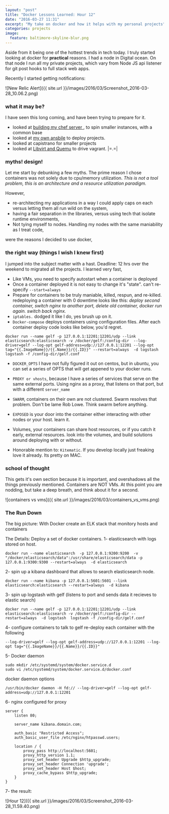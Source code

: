 ```yaml
---
layout: "post"
title: "Docker Lessons Learned: Hour 12"
date: "2016-03-27 11:31"
excerpt: "My take on docker and how it helps with my personal projects"
categories: projects
image:
  feature: baltimore-skyline-blur.png
---
```


Aside from it being one of the hottest trends in tech today. I truly started looking at docker for **practical** reasons. I had a node in Digital ocean. On that node I run all my private projects, which vary from Node JS api listener for git post hooks to full stack web apps.

Recently I started getting notifications:

![New Relic Alert]({{ site.url }}/images/2016/03/Screenshot_2016-03-28_10.06.2.png)

### what it may be?

I have seen this long coming, and have been trying to prepare for it.
* looked at [building my chef server ](https://gist.github.com/kmassada/578bdb2674624a40f18d), to spin smaller instances, with a common base
* looked at [my own ansbile](https://github.com/kmassada/ansible) to deploy projects.
* looked at capistrano for smaller projects
* looked at [Libvirt and Quemu](https://gist.github.com/kmassada/f3d635fb1d4b8219778d) to drive vagrant. |=.=|

### myths! design!

Let me start by debunking a few myths. The prime reason I chose containers was not solely due to cpu/memory utilization. *This is not a tool problem, this is an architecture and a resource utilization paradigm.*

However,
* re-architecting my applications in a way I could apply caps on each versus letting them all run wild on the system,
* having a fair separation in the libraries, versus using tech that isolate runtime environments,
* Not tying myself to nodes. Handling my nodes with the same maniability as I treat code,

were the reasons I decided to use docker,

### the right way (things I wish I knew first)
I jumped into the subject matter with a hast. Deadline: 12 hrs over the weekend to migrated all the projects. I learned very fast,

* Like VMs, you need to specify autostart when a container is deployed
* Once a container deployed it is not easy to change it's "state". can't re-specify `--start=always`
* Prepare for containers to be truly maniable, killed, respun, and re-killed. redeploying a container with 0 downtime looks like this: *deploy second container, switch nginx to another port, delete old container, docker run again. switch back nginx.*
* `iptables.` dodged it like I do, yes brush up on it.
* `Docker-compose` deploys containers using configuration files. After each container deploy code looks like below, you'd regret.

```
docker run --name gelf -p 127.0.0.1:12201:12201/udp --link elasticsearch:elasticsearch -v /docker/gelf:/config-dir  --log-driver=gelf --log-opt gelf-address=udp://127.0.0.1:12201 --log-opt tag="{{.ImageName}}/{{.Name}}/{{.ID}}" --restart=always  -d logstash  logstash -f /config-dir/gelf.conf
```

* `DOCKER_OPTS` I have not fully figured it out on centos, but in ubuntu, you can set a series of OPTS that will get appened to your docker runs.

* `PROXY or vhosts`, because I have a series of services that serve on the same external ports. Using nginx as a proxy, that listens on that port, but with a different `server_name`
* `SWARM`, containers on their own are not clustered. Swarm resolves that problem. Don't be lame Rob Lowe. Think swarm before anything.
* `EXPOSED` is your door into the container either interacting with other nodes or your host. learn it.
* Volumes, your containers can share host resources, or if you catch it early, external resources. look into the volumes, and build solutions around deploying with or without.
* Honorable mention to: `Kitematic`. If you develop locally just freaking love it already. Its pretty on MAC.

### school of thought

This gets it's own section because it is important, and overshadows all the things previously mentioned. Containers are NOT VMs. At this point you are nodding, but take a deep breath, and think about it for a second.

![containers vs vms]({{ site.url }}/images/2016/03/containers_vs_vms.png)

### The Run Down
The big picture: With Docker create an ELK stack that monitory hosts and containers

The Details: Deploy a set of docker containers.
1- elasticsearch with logs stored on host.
```
docker run --name elasticsearch  -p 127.0.0.1:9200:9200  -v "/docker/elasticsearch/data":/usr/share/elasticsearch/data -p 127.0.0.1:9300:9300 --restart=always  -d elasticsearch
```

2- spin up a kibana dashboard that allows to search elasticsearch node.
```
docker run --name kibana -p 127.0.0.1:5601:5601 --link elasticsearch:elasticsearch --restart=always  -d kibana
```

3- spin up logstash with gelf (listens to port and sends data it recieves to elastic search)
```
docker run --name gelf -p 127.0.0.1:12201:12201/udp --link elasticsearch:elasticsearch -v /docker/gelf:/config-dir --restart=always  -d logstash  logstash -f /config-dir/gelf.conf
```

4- configure containers to talk to gelf
re-deploy each container with the following
```
--log-driver=gelf --log-opt gelf-address=udp://127.0.0.1:12201 --log-opt tag="{{.ImageName}}/{{.Name}}/{{.ID}}"
```

5- Docker daemon
```
sudo mkdir /etc/systemd/system/docker.service.d
sudo vi /etc/systemd/system/docker.service.d/docker.conf
```
docker daemon options
```
/usr/bin/docker daemon -H fd:// --log-driver=gelf --log-opt gelf-address=udp://127.0.0.1:12201
```
6- nginx configured for proxy
```
server {
    listen 80;

    server_name kibana.domain.com;

    auth_basic "Restricted Access";
    auth_basic_user_file /etc/nginx/htpasswd.users;

    location / {
        proxy_pass http://localhost:5601;
        proxy_http_version 1.1;
        proxy_set_header Upgrade $http_upgrade;
        proxy_set_header Connection 'upgrade';
        proxy_set_header Host $host;
        proxy_cache_bypass $http_upgrade;
    }
}
```
7- the result:

![Hour 12]({{ site.url }}/images/2016/03/Screenshot_2016-03-28_11.59.40.png)
